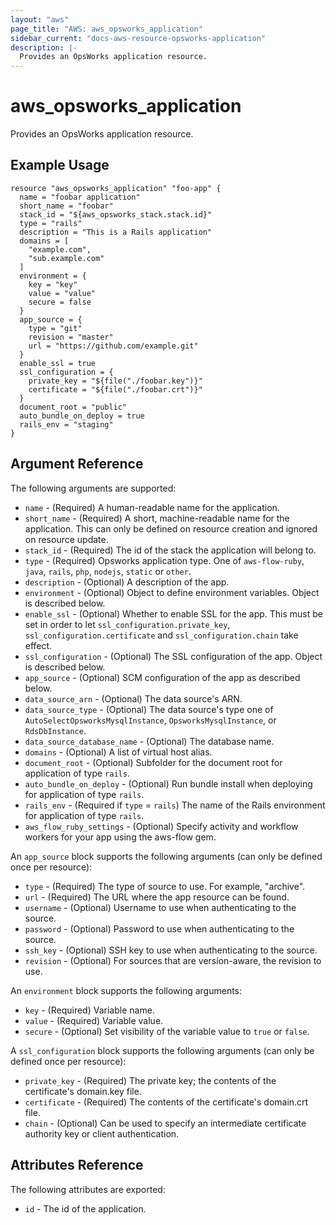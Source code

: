 ```yaml
---
layout: "aws"
page_title: "AWS: aws_opsworks_application"
sidebar_current: "docs-aws-resource-opsworks-application"
description: |-
  Provides an OpsWorks application resource.
---
```


# aws\_opsworks\_application

Provides an OpsWorks application resource.

## Example Usage

```
resource "aws_opsworks_application" "foo-app" {
  name = "foobar application"
  short_name = "foobar"
  stack_id = "${aws_opsworks_stack.stack.id}"
  type = "rails"
  description = "This is a Rails application"
  domains = [
    "example.com",
    "sub.example.com"
  ]
  environment = {
    key = "key"
    value = "value"
    secure = false
  }
  app_source = {
    type = "git"
    revision = "master"
    url = "https://github.com/example.git"
  }
  enable_ssl = true
  ssl_configuration = {
    private_key = "${file("./foobar.key")}"
    certificate = "${file("./foobar.crt")}"
  }
  document_root = "public"
  auto_bundle_on_deploy = true
  rails_env = "staging"
}
```

## Argument Reference

The following arguments are supported:

* `name` - (Required) A human-readable name for the application.
* `short_name` - (Required) A short, machine-readable name for the application. This can only be defined on resource creation and ignored on resource update.
* `stack_id` - (Required) The id of the stack the application will belong to.
* `type` - (Required) Opsworks application type. One of `aws-flow-ruby`, `java`, `rails`, `php`, `nodejs`, `static` or `other`.
* `description` - (Optional) A description of the app.
* `environment` - (Optional) Object to define environment variables.  Object is described below.
* `enable_ssl` - (Optional) Whether to enable SSL for the app. This must be set in order to let `ssl_configuration.private_key`, `ssl_configuration.certificate` and `ssl_configuration.chain` take effect.
* `ssl_configuration` - (Optional) The SSL configuration of the app. Object is described below.
* `app_source` - (Optional) SCM configuration of the app as described below.
* `data_source_arn` - (Optional) The data source's ARN.
* `data_source_type` - (Optional) The data source's type one of `AutoSelectOpsworksMysqlInstance`, `OpsworksMysqlInstance`, or `RdsDbInstance`.
* `data_source_database_name` - (Optional) The database name.
* `domains` -  (Optional) A list of virtual host alias.
* `document_root` - (Optional) Subfolder for the document root for application of type `rails`.
* `auto_bundle_on_deploy` - (Optional) Run bundle install when deploying for application of type `rails`.
* `rails_env` - (Required if `type` = `rails`) The name of the Rails environment for application of type `rails`.
* `aws_flow_ruby_settings` - (Optional) Specify activity and workflow workers for your app using the aws-flow gem.

An `app_source` block supports the following arguments (can only be defined once per resource):

* `type` - (Required) The type of source to use. For example, "archive".
* `url` - (Required) The URL where the app resource can be found.
* `username` - (Optional) Username to use when authenticating to the source.
* `password` - (Optional) Password to use when authenticating to the source.
* `ssh_key` - (Optional) SSH key to use when authenticating to the source.
* `revision` - (Optional) For sources that are version-aware, the revision to use.

An `environment` block supports the following arguments:

* `key` - (Required) Variable name.
* `value` - (Required) Variable value.
* `secure` - (Optional) Set visibility of the variable value to `true` or `false`.

A `ssl_configuration` block supports the following arguments (can only be defined once per resource):

* `private_key` - (Required) The private key; the contents of the certificate's domain.key file.
* `certificate` - (Required) The contents of the certificate's domain.crt file.
* `chain` - (Optional)  Can be used to specify an intermediate certificate authority key or client authentication.

## Attributes Reference

The following attributes are exported:

* `id` - The id of the application.
